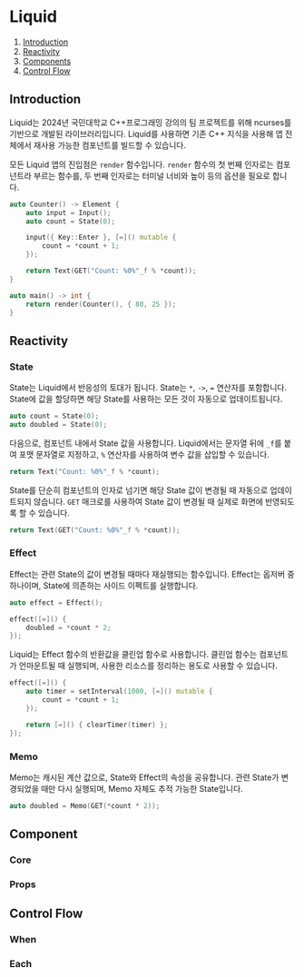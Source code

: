 # Liquid

1. [Introduction](#introduction)
2. [Reactivity](#reactivity)
3. [Components](#components)
4. [Control Flow](#control-flow)

## Introduction

Liquid는 2024년 국민대학교 C++프로그래밍 강의의 팀 프로젝트를 위해 ncurses를 기반으로 개발된 라이브러리입니다. Liquid를 사용하면 기존 C++ 지식을 사용해 앱 전체에서 재사용 가능한 컴포넌트를 빌드할 수 있습니다.

모든 Liquid 앱의 진입점은 `render` 함수입니다. `render` 함수의 첫 번째 인자로는 컴포넌트라 부르는 함수를, 두 번째 인자로는 터미널 너비와 높이 등의 옵션을 필요로 합니다.

```cpp
auto Counter() -> Element {
    auto input = Input();
    auto count = State(0);

    input({ Key::Enter }, [=]() mutable {
        count = *count + 1;
    });

    return Text(GET("Count: %0%"_f % *count));
}

auto main() -> int {
    return render(Counter(), { 80, 25 });
}
```

## Reactivity

### State

State는 Liquid에서 반응성의 토대가 됩니다. State는 `*`, `->`, `=` 연산자를 포함합니다. State에 값을 할당하면 해당 State를 사용하는 모든 것이 자동으로 업데이트됩니다.

```cpp
auto count = State(0);
auto doubled = State(0);
```

다음으로, 컴포넌트 내에서 State 값을 사용합니다. Liquid에서는 문자열 뒤에 `_f`를 붙여 포맷 문자열로 지정하고, `%` 연산자를 사용하여 변수 값을 삽입할 수 있습니다.

```cpp
return Text("Count: %0%"_f % *count);
```

State를 단순히 컴포넌트의 인자로 넘기면 해당 State 값이 변경될 때 자동으로 업데이트되지 않습니다. `GET` 매크로를 사용하여 State 값이 변경될 때 실제로 화면에 반영되도록 할 수 있습니다.

```cpp
return Text(GET("Count: %0%"_f % *count));
```

### Effect

Effect는 관련 State의 값이 변경될 때마다 재실행되는 함수입니다. Effect는 옵저버 중 하나이며, State에 의존하는 사이드 이펙트를 실행합니다.

```cpp
auto effect = Effect();

effect([=]() {
    doubled = *count * 2;
});
```

Liquid는 Effect 함수의 반환값을 클린업 함수로 사용합니다. 클린업 함수는 컴포넌트가 언마운트될 때 실행되며, 사용한 리소스를 정리하는 용도로 사용할 수 있습니다.

```cpp
effect([=]() {
    auto timer = setInterval(1000, [=]() mutable {
        count = *count + 1;
    });

    return [=]() { clearTimer(timer) };
});
```

### Memo

Memo는 캐시된 계산 값으로, State와 Effect의 속성을 공유합니다. 관련 State가 변경되었을 때만 다시 실행되며, Memo 자체도 추적 가능한 State입니다.

```cpp
auto doubled = Memo(GET(*count * 2));
```

## Component

### Core

### Props

## Control Flow

### When

### Each
